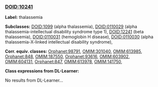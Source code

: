 
### [DOID:10241](http://purl.obolibrary.org/obo/DOID_10241)
**Label:** thalassemia

**Subclasses:** [DOID:1099](http://purl.obolibrary.org/obo/DOID_1099) (alpha thalassemia), [DOID:0110029](http://purl.obolibrary.org/obo/DOID_0110029) (alpha thalassemia-intellectual disability syndrome type 1), [DOID:12241](http://purl.obolibrary.org/obo/DOID_12241) (beta thalassemia), [DOID:0110031](http://purl.obolibrary.org/obo/DOID_0110031) (hemoglobin H disease), [DOID:0110030](http://purl.obolibrary.org/obo/DOID_0110030) (alpha thalassemia-X-linked intellectual disability syndrome), 

**Corr. equiv. classes:** [Orphanet:98791](http://www.orpha.net/ORDO/Orphanet_98791), [OMIM:301040](http://purl.obolibrary.org/obo/OMIM_301040), [OMIM:613985](http://purl.obolibrary.org/obo/OMIM_613985), [Orphanet:848](http://www.orpha.net/ORDO/Orphanet_848), [OMIM:187550](http://purl.obolibrary.org/obo/OMIM_187550), [Orphanet:93616](http://www.orpha.net/ORDO/Orphanet_93616), [OMIM:603902](http://purl.obolibrary.org/obo/OMIM_603902), [OMIM:604131](http://purl.obolibrary.org/obo/OMIM_604131), [Orphanet:847](http://www.orpha.net/ORDO/Orphanet_847), [OMIM:613978](http://purl.obolibrary.org/obo/OMIM_613978), [OMIM:141750](http://purl.obolibrary.org/obo/OMIM_141750), 

**Class expressions from DL-Learner:**

No results from DL-Learner...



